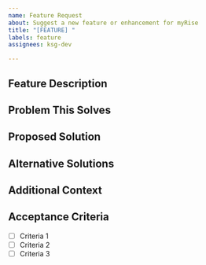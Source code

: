 ```yaml
---
name: Feature Request
about: Suggest a new feature or enhancement for myRise
title: "[FEATURE] "
labels: feature
assignees: ksg-dev

---
```


## Feature Description
<!-- A clear and concise description of the feature you're requesting -->

## Problem This Solves
<!-- Explain what problem this feature would solve or how it would improve the application -->

## Proposed Solution
<!-- Describe how you think this feature should work -->

## Alternative Solutions
<!-- Have you considered any alternative solutions or workarounds? -->

## Additional Context
<!-- Add any other context, screenshots, or examples about the feature request here -->

## Acceptance Criteria
<!-- List the requirements that must be met for this feature to be considered complete -->
- [ ] Criteria 1
- [ ] Criteria 2
- [ ] Criteria 3
